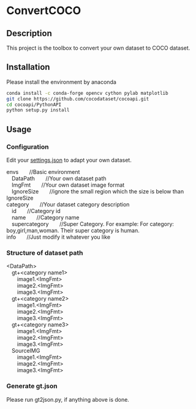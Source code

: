 # ConvertCOCO
## Description
This project is the toolbox to convert your own dataset to COCO dataset.

## Installation
Please install the environment by anaconda

```bash
conda install -c conda-forge opencv cython pylab matplotlib
git clone https://github.com/cocodataset/cocoapi.git
cd cocoapi/PythonAPI
python setup.py install
```
## Usage
### Configuration
Edit your [settings.json](https://github.com/MELSunny/ConvertCOCO/blob/master/settings.json) to adapt your own dataset.  

envs&emsp;&emsp;//Basic environment  
&emsp;DataPath&emsp;&emsp;//Your own dataset path  
&emsp;ImgFmt&emsp;&emsp;//Your own dataset image format  
&emsp;IgnoreSize&emsp;&emsp;//ignore the small region which the size is below than IgnoreSize  
category&emsp;&emsp;//Your dataset category description  
&emsp;id&emsp;&emsp;//Category id  
&emsp;name&emsp;&emsp;//Category name  
&emsp;supercategory&emsp;&emsp;//Super Category. For example: For category: boy,girl,man,woman. Their super category is human.  
info&emsp;&emsp;//Just modify it whatever you like
### Structure of dataset path
&lt;DataPath&gt;  
&emsp;gt+&lt;category name1&gt;  
&emsp;&emsp;image1.&lt;ImgFmt&gt;  
&emsp;&emsp;image2.&lt;ImgFmt&gt;  
&emsp;&emsp;image3.&lt;ImgFmt&gt;  
&emsp;gt+&lt;category name2&gt;  
&emsp;&emsp;image1.&lt;ImgFmt&gt;  
&emsp;&emsp;image2.&lt;ImgFmt&gt;  
&emsp;&emsp;image3.&lt;ImgFmt&gt;  
&emsp;gt+&lt;category name3&gt;  
&emsp;&emsp;image1.&lt;ImgFmt&gt;  
&emsp;&emsp;image2.&lt;ImgFmt&gt;  
&emsp;&emsp;image3.&lt;ImgFmt&gt;  
&emsp;SourceIMG  
&emsp;&emsp;image1.&lt;ImgFmt&gt;  
&emsp;&emsp;image2.&lt;ImgFmt&gt;  
&emsp;&emsp;image3.&lt;ImgFmt&gt;  
### Generate gt.json  
Please run gt2json.py, if anything above is done.
